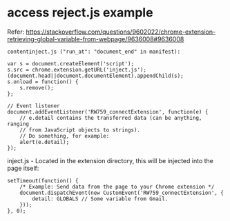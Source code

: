 # access reject.js example
Refer: https://stackoverflow.com/questions/9602022/chrome-extension-retrieving-global-variable-from-webpage/9636008#9636008

    contentinject.js ("run_at": "document_end" in manifest):

    var s = document.createElement('script');
    s.src = chrome.extension.getURL('inject.js');
    (document.head||document.documentElement).appendChild(s);
    s.onload = function() {
        s.remove();
    };

    // Event listener
    document.addEventListener('RW759_connectExtension', function(e) {
        // e.detail contains the transferred data (can be anything, ranging
        // from JavaScript objects to strings).
        // Do something, for example:
        alert(e.detail);
    });

inject.js - Located in the extension directory, this will be injected into the page itself:

    setTimeout(function() {
        /* Example: Send data from the page to your Chrome extension */
        document.dispatchEvent(new CustomEvent('RW759_connectExtension', {
            detail: GLOBALS // Some variable from Gmail.
        }));
    }, 0);
